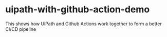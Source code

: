# uipath-with-github-action-demo
This shows how UiPath and Github Actions work together to form a better CI/CD pipeline
